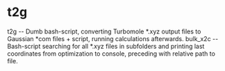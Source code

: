 # t2g
t2g -- Dumb bash-script, converting Turbomole *.xyz output files to Gaussian *com files + script, running calculations afterwards.
bulk_x2c -- Bash-script searching for all *.xyz files in subfolders and printing last coordinates from optimization to console, preceding with relative path to file.
